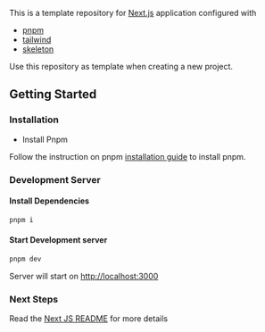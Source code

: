 This is a template repository for [Next.js](https://nextjs.org/) application configured with
- [pnpm](https://pnpm.io)
- [tailwind](https://tailwindcss.com/)
- [skeleton](https://www.skeleton.dev/)

Use this repository as template when creating a new project.

## Getting Started

### Installation

- Install Pnpm

Follow the instruction on pnpm [installation guide](https://pnpm.io/installation) to install pnpm.

### Development Server

#### Install Dependencies

```bash
pnpm i
```

#### Start Development server

```bash
pnpm dev
```

Server will start on [http://localhost:3000](http://localhost:3000)

### Next Steps

Read the [Next JS README](./NEXT_JS_README.md) for more details
